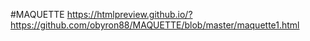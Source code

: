 #MAQUETTE 
https://htmlpreview.github.io/?https://github.com/obyron88/MAQUETTE/blob/master/maquette1.html
